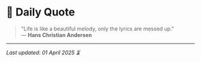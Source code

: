 # 📜 Daily Quote

> "Life is like a beautiful melody, only the lyrics are messed up."  
> — **Hans Christian Andersen**

---

_Last updated: 01 April 2025 ⏳_
